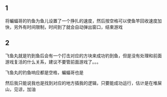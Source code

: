## 1

将蝙蝠哥的钓鱼为鱼儿设置了一个挣扎的速度，然后按空格可以使鱼竿回收速度加快，另外有时间限制，时间到了就会自动弹出窗口，结束游戏

## 2

飞鱼丸就是钓到鱼后会有一个打击对应的方块来成功钓到鱼，但是没有处理和前面游戏复活的什么关系，建议不要管前面游戏了。。。

飞鱼丸的钓鱼响应都是空格，蝙蝠哥也是



然后我只能说我也是找到对应的地方插我的逻辑，只要能成功运行，估计是在堆屎山，见谅，加油

